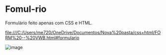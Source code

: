 # Fomul-rio
Formulário feito apenas com CSS e HTML.

[file:///C:/Users/me720/OneDrive/Documentos/Nova%20pasta/css+html/FORM%20--%20VWB.html#formulario](https://delightfulbetterroutine.mariachf.repl.co/)

![image](https://user-images.githubusercontent.com/80916152/194681055-5dc4eec9-c6ec-4516-bf94-6cfc1b4b1c88.png)
